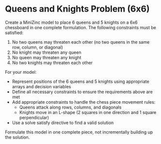 # Queens and Knights Problem (6x6)

Create a MiniZinc model to place 6 queens and 5 knights on a 6x6 chessboard in one complete formulation. The following constraints must be satisfied:

1. No two queens may threaten each other (no two queens in the same row, column, or diagonal)
2. No knight may threaten any queen
3. No queen may threaten any knight
4. No two knights may threaten each other

For your model:
- Represent positions of the 6 queens and 5 knights using appropriate arrays and decision variables
- Define all necessary constraints to ensure the requirements above are met
- Add appropriate constraints to handle the chess piece movement rules:
  * Queens attack along rows, columns, and diagonals
  * Knights move in an L-shape (2 squares in one direction and 1 square perpendicular)
- Use a solve satisfy directive to find a valid solution

Formulate this model in one complete piece, not incrementally building up the solution. 